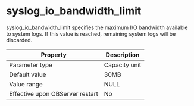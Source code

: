 syslog_io_bandwidth_limit 
==============================================

syslog_io_bandwidth_limit specifies the maximum I/O bandwidth available to system logs. If this value is reached, remaining system logs will be discarded. 


|          **Property**           | **Description** |
|---------------------------------|-----------------|
| Parameter type                  | Capacity unit   |
| Default value                   | 30MB            |
| Value range                     | NULL            |
| Effective upon OBServer restart | No              |



